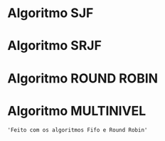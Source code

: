 # Algoritmo SJF
# Algoritmo SRJF
# Algoritmo ROUND ROBIN
# Algoritmo MULTINIVEL
    'Feito com os algoritmos Fifo e Round Robin'
